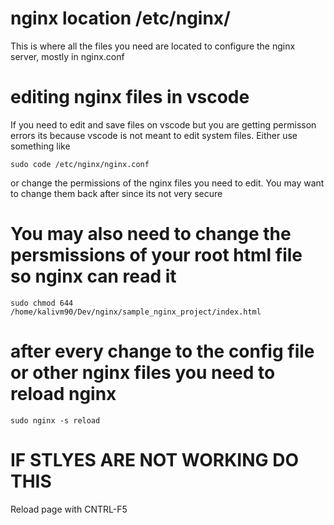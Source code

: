 # nginx location /etc/nginx/

This is where all the files you need are located to configure the nginx server, mostly in nginx.conf

# editing nginx files in vscode

If you need to edit and save files on vscode but you are getting permisson errors its because vscode is not meant to edit system files. Either use something like

`sudo code /etc/nginx/nginx.conf`

or change the permissions of the nginx files you need to edit. You may want to change them back after since its not very secure

# You may also need to change the persmissions of your root html file so nginx can read it

`sudo chmod 644 /home/kalivm90/Dev/nginx/sample_nginx_project/index.html`

# after every change to the config file or other nginx files you need to reload nginx

`sudo nginx -s reload`

# IF STLYES ARE NOT WORKING DO THIS

Reload page with CNTRL-F5
